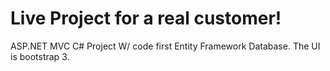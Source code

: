 # Live Project for a real customer!
ASP.NET MVC C# Project W/ code first Entity Framework Database. The UI is bootstrap 3.
